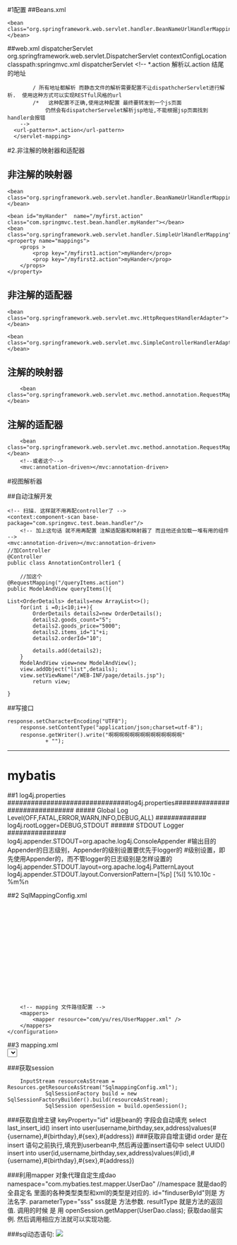 #1配置
##Beans.xml
	<?xml version="1.0" encoding="UTF-8"?>
	<beans xmlns:xsi="http://www.w3.org/2001/XMLSchema-instance"
		xmlns="http://www.springframework.org/schema/beans" 
		xmlns:context="http://www.springframework.org/schema/context"
		xmlns:aop="http://www.springframework.org/schema/aop"
		 xmlns:mvc="http://www.springframework.org/schema/mvc"
	 xmlns:tx="http://www.springframework.org/schema/tx"
		xsi:schemaLocation="http://www.springframework.org/schema/beans
		 http://www.springframework.org/schema/beans/spring-beans-4.2.xsd
	http://www.springframework.org/schema/mvc
	http://www.springframework.org/schema/mvc/spring-mvc-4.2.xsd
	http://www.springframework.org/schema/aop 
	http://www.springframework.org/schema/aop/spring-aop-4.2.xsd
	http://www.springframework.org/schema/context 
	http://www.springframework.org/schema/context/spring-context-4.2.xsd
	http://www.springframework.org/schema/tx
	http://www.springframework.org/schema/tx/spring-tx-4.2.xsd
	">
	<bean  name="/myfirst.action" class="com.springmvc.test.bean.handler.myHander"></bean>
	<!-- 适配器 -->
	<bean class="org.springframework.web.servlet.mvc.SimpleControllerHandlerAdapter"></bean>
<!-- 映射器 -->	
	<bean class="org.springframework.web.servlet.handler.BeanNameUrlHandlerMapping"></bean>
</beans>

##web.xml
	  <servlet>
	  	<servlet-name>dispatcherServlet</servlet-name>
	  	<servlet-class>org.springframework.web.servlet.DispatcherServlet</servlet-class>
	 	<init-param>
	 		<param-name>contextConfigLocation</param-name>
	 		<param-value>classpath:springmvc.xml</param-value>
	 	</init-param>
	  </servlet>
	  <servlet-mapping>
	  <servlet-name>dispatcherServlet</servlet-name>
		<!--
			*.action 解析以.action 结尾的地址
				
			/ 所有地址都解析 而静态文件的解析需要配置不让dispathcherServlet进行解析.  使用这种方式可以实现RESTful风格的url
			/*   这种配置不正确,使用这种配置 最终要转发到一个js页面
				仍然会有dispatcherServelet解析jsp地址,不能根据jsp页面找到handler会报错
		-->
	  <url-pattern>*.action</url-pattern>
	  </servlet-mapping>






#2.非注解的映射器和适配器
##      非注解的映射器
	<bean class="org.springframework.web.servlet.handler.BeanNameUrlHandlerMapping"></bean>
<!---->
	<bean id="myHander"  name="/myfirst.action" class="com.springmvc.test.bean.handler.myHander"></bean>
	<bean   class="org.springframework.web.servlet.handler.SimpleUrlHandlerMapping">
	<property name="mappings">
		<props >
			<prop key="/myfirst1.action">myHander</prop>
			<prop key="/myfirst2.action">myHander</prop>
		</props>
	</property>
</bean>

##      非注解的适配器
<!--要求编写的handler 实现 HttpRequestHandler-->
	<bean  class="org.springframework.web.servlet.mvc.HttpRequestHandlerAdapter"></bean>
<!--要实现controller 接口-->
	<bean class="org.springframework.web.servlet.mvc.SimpleControllerHandlerAdapter"></bean>




##    注解的映射器
		<bean  class="org.springframework.web.servlet.mvc.method.annotation.RequestMappingHandlerMapping"></bean>
##    注解的适配器
		<bean  class="org.springframework.web.servlet.mvc.method.annotation.RequestMappingHandlerAdapter"></bean>
		<!--或者这个-->	
		<mvc:annotation-driven></mvc:annotation-driven>

#视图解析器 
	<!-- 视图解析器, 默认会加载 解析 jstl view    以下配置是加载  前缀为 /WEB-INF/page/ 和后缀为.jsp -->
	<bean  class="org.springframework.web.servlet.view.InternalResourceViewResolver">
		<property name="prefix" value="/WEB-INF/page/"/>
		<property name="suffix" value=".jsp"/>
	</bean>

##自动注解开发

	<!-- 扫描. 这样就不用再配controller了 -->
	<context:component-scan base-package="com.springmvc.test.bean.handler"/>
		<!-- 加上这句话 就不用再配置 注解适配器和映射器了 而且他还会加载一堆有用的组件 -->
	<mvc:annotation-driven></mvc:annotation-driven>
	//加Controller
	@Controller
	public class AnnotationController1 {

		//加这个
	@RequestMapping("/queryItems.action")
	public ModelAndView queryItems(){
		
	List<OrderDetails> details=new ArrayList<>();
		for(int i =0;i<10;i++){
			OrderDetails details2=new OrderDetails();
			details2.goods_count="5";
			details2.goods_price="5000";
			details2.items_id="1"+i;
			details2.orderId="10";
			
			details.add(details2);			
		}
		ModelAndView view=new ModelAndView();
		view.addObject("list",details);
		view.setViewName("/WEB-INF/page/details.jsp");
			return view;
		
	}











##写接口
	
	response.setCharacterEncoding("UTF8");
		response.setContentType("application/json;charset=utf-8");
		response.getWriter().write("啊啊啊啊啊啊啊啊啊啊啊啊啊啊"
				+ "");



--------------------------------------------







# mybatis
	
##1 log4j.properties
	###############################log4j.properties###############################
	##### Global Log Level(OFF,FATAL,ERROR,WARN,INFO,DEBUG,ALL) #############
	log4j.rootLogger=DEBUG,STDOUT
	###### STDOUT Logger ###############
	log4j.appender.STDOUT=org.apache.log4j.ConsoleAppender
	#输出目的Appender的日志级别，Appender的级别设置要优先于logger的
	#级别设置，即先使用Appender的，而不管logger的日志级别是怎样设置的
	log4j.appender.STDOUT.layout=org.apache.log4j.PatternLayout
	log4j.appender.STDOUT.layout.ConversionPattern=[%p] [%l] %10.10c - %m%n



##2 SqlMappingConfig.xml
		<?xml version="1.0" encoding="UTF-8" ?>  
	<!DOCTYPE configuration  
	  PUBLIC "-//mybatis.org//DTD Config 3.0//EN"  
	  "http://mybatis.org/dtd/mybatis-3-config.dtd">  
	<configuration>  
	    <!-- 对事务的管理和连接池的配置 -->  
	    <environments default="development">  
	        <environment id="development">  
	            <transactionManager type="JDBC" />  
	            <dataSource type="POOLED">  
	                <property name="driver" value="com.mysql.jdbc.Driver" />  
	                <property name="url" value="jdbc:mysql://localhost:3306/shop" />  
	                <property name="username" value="root" />  
	                <property name="password" value="123456" />  
	            </dataSource>  
	        </environment>  
	    </environments>  
	      
	    <!-- mapping 文件路径配置 -->  
	    <mappers>  
	        <mapper resource="com/yu/res/UserMapper.xml" />  
	    </mappers>  
	</configuration>

##3 mapping.xml
	<?xml version="1.0" encoding="UTF-8" ?>  
	<!DOCTYPE mapper
	    PUBLIC "-//mybatis.org//DTD Mapper 3.0//EN"
	    "http://mybatis.org/dtd/mybatis-3-mapper.dtd">
	<mapper namespace="test">
	    <select id="findUserByid" parameterType="int"  resultType="com.mybaties.test.po.User" >
	    select * from user where  id=#{id}
	    </select>
	</mapper>

###获取session

		InputStream resourceAsStream = Resources.getResourceAsStream("SqlmappingConfig.xml");
				SqlSessionFactory build = new SqlSessionFactoryBuilder().build(resourceAsStream);
				SqlSession openSession = build.openSession();
###获取自增主键   keyProperty="id" id是bean的 字段会自动填充
	<insert id="insertUser" parameterType="com.mybaties.test.po.User">
		<selectKey order="AFTER" resultType="int" keyProperty="id">
			select last_insert_id()
		</selectKey>
		insert into
		user(username,birthday,sex,address)values(#{username},#{birthday},#{sex},#{address})
	</insert>
###获取非自增主键id  order 是在insert 语句之前执行,填充到userbean中,然后再设置insert语句中
	<insert id="insertUser" parameterType="com.mybaties.test.po.User">
		<selectKey order="BEFORE" resultType="int" keyProperty="id">
			select UUID()
		</selectKey>
		insert into
		user(id,username,birthday,sex,address)values(#(id),#{username},#{birthday},#{sex},#{address})
	</insert>


###利用mapper 对象代理自定生成dao 
	namespace="com.mybaties.test.mapper.UserDao" //namespace 就是dao的全县定名
	里面的各种类型类型和xml的类型是对应的. id="finduserById"则是 方法名字. parameterType="sss" sss就是 方法参数.
	resultType 就是方法的返回值.
	调用的时候 是 用 openSession.getMapper(UserDao.class); 获取dao层实例. 然后调用相应方法就可以实现功能.
	
###sql动态语句:
	![](http://i.imgur.com/M4dp7EW.png)
